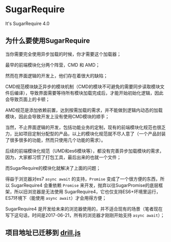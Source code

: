# SugarRequire

It's SugarRequire 4.0

## 为什么要使用SugarRequire

当你需要完全使用异步加载的时候，你才需要这个加载器；

最早的前端模块化分两个阵营，CMD 和 AMD；

然而在界面逻辑的开发上，他们存在着很大的缺陷；

CMD规范模块缺乏异步的模块机制（CMD的模块不可避免的需要同步读取模块文件后编译），导致界面需要等待所有模块加载完成后，才能开始初始化逻辑，因此会导致页面上的卡顿；

AMD规范是添加依赖前置，达到按需加载的需求，并不能做到逻辑内动态的加载模块，因此会导致开发上没有使用CMD模块的顺手；

当然，不止界面逻辑的开发，包括功能业务的定制，现有的前端模块化规范也很乏力，比如项目定制分配型的产品，以上的模块化规范就不尽人意了（一个产品封装了很多很多的功能，然而只使用几个功能的需求）。

后续的前端模块化规范（UMD和es6模块等），都没有完善异步加载模块的需求，因为，大家都习惯了打包工具，最后出来的也就一个文件；

而SugarRequire的模块化就解决了上面的问题；

得益于浏览器对es7 `async await` 的支持，`Promise` 变成了一个很方便的东西，所以 SugarRequire4 会重依赖 `Promise` 来开发，抛弃以往SugarPromise的底层框架，所以旧浏览器是无法使用 SugarRequire4，它也仅支持ES6+坏境里运行，ES7环境下（能使用 `async await`）才会用得方便；

SugarRequire4 是开发给未来的浏览器使用的，并不适合现有的场景（笔者现在写下这句话，时间是2017-06-21，所有的浏览器才刚刚开始支持 `async await`）；

## 项目地址已迁移到 [drill.js](https://github.com/kirakiray/drill.js)